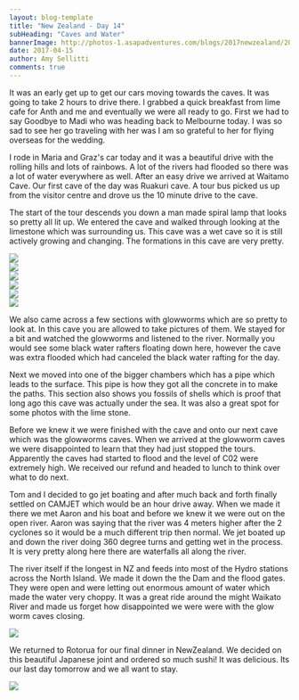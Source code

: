 ```yaml
---
layout: blog-template
title: "New Zealand - Day 14"
subHeading: "Caves and Water"
bannerImage: http://photos-1.asapadventures.com/blogs/2017newzealand/2017-04-15/P4151428.JPG_compressed.JPEG
date: 2017-04-15
author: Amy Sellitti
comments: true
---
```


It was an early get up to get our cars moving towards the caves. It was going to take 2 hours to drive there. I grabbed a quick breakfast from lime cafe for Anth and me and eventually we were all ready to go. First we had to say Goodbye to Madi who was heading back to Melbourne today. I was so sad to see her go traveling with her was I am so grateful to her for flying overseas for the wedding.

I rode in Maria and Graz's car today and it was a beautiful drive with the rolling hills and lots of rainbows. A lot of the rivers had flooded so there was a lot of water everywhere as well. After an easy drive we arrived at Waitamo Cave. Our first cave of the day was Ruakuri cave. A tour bus picked us up from the visitor centre and drove us the 10 minute drive to the cave.

The start of the tour descends you down a man made spiral lamp that looks so pretty all lit up. We entered the cave and walked through looking at the limestone which was surrounding us. This cave was a wet cave so it is still actively growing and changing. The formations in this cave are very pretty.

<div class="center-image"><img src="http://photos-1.asapadventures.com/blogs/2017newzealand/2017-04-15/DSC_8824.JPG_compressed.JPEG" /></div>
<div class="center-image"><img src="http://photos-1.asapadventures.com/blogs/2017newzealand/2017-04-15/IMG_7064.JPG_compressed.JPEG" /></div>
<div class="center-image"><img src="http://photos-1.asapadventures.com/blogs/2017newzealand/2017-04-15/IMG_7065.JPG_compressed.JPEG" /></div>
<div class="center-image"><img src="http://photos-1.asapadventures.com/blogs/2017newzealand/2017-04-15/IMG_7069.JPG_compressed.JPEG" /></div>
<div class="center-image"><img src="http://photos-1.asapadventures.com/blogs/2017newzealand/2017-04-15/P4151428.JPG_compressed.JPEG" /></div>
<div class="center-image"><img src="http://photos-1.asapadventures.com/blogs/2017newzealand/2017-04-15/P4151491.JPG_compressed.JPEG" /></div>

We also came across a few sections with glowworms which are so pretty to look at. In this cave you are allowed to take pictures of them. We stayed for a bit and watched the glowworms and listened to the river. Normally you would see some black water rafters floating down here, however the cave was extra flooded which had canceled the black water rafting for the day.

Next we moved into one of the bigger chambers which has a pipe which leads to the surface. This pipe is how they got all the concrete in to make the paths. This section also shows you fossils of shells which is proof that long ago this cave was actually under the sea. It was also a great spot for some photos with the lime stone.

Before we knew it we were finished with the cave and onto our next cave which was the glowworms caves. When we arrived at the glowworm caves we were disappointed to learn that they had just stopped the tours. Apparently the caves had started to flood and the level of C02 were extremely high. We received our refund and headed to lunch to think over what to do next.

Tom and I decided to go jet boating and after much back and forth finally settled on CAMJET which would be an hour drive away. When we made it there we met Aaron and his boat and before we knew it we were out on the open river. Aaron was saying that the river was 4 meters higher after the 2 cyclones so it would be a much different trip then normal. We jet boated up and down the river doing 360 degree turns and getting wet in the process. It is very pretty along here there are waterfalls all along the river.

The river itself if the longest in NZ and feeds into most of the Hydro stations across the North Island. We made it down the the Dam and the flood gates. They were open and were letting out enormous amount of water which made the water very choppy. It was a great ride around the might Waikato River and made us forget how disappointed we were were with the glow worm caves closing.

<div class="center-image"><img src="http://photos-1.asapadventures.com/blogs/2017newzealand/2017-04-15/20170415_161030.jpg_compressed.JPEG" /></div>

We returned to Rotorua for our final dinner in NewZealand. We decided on this beautiful Japanese joint and ordered so much sushi! It was delicious. Its our last day tomorrow and we all want to stay.

<div class="center-image"><img src="http://photos-1.asapadventures.com/blogs/2017newzealand/2017-04-15/20170415_194835.jpg_compressed.JPEG" /></div>
